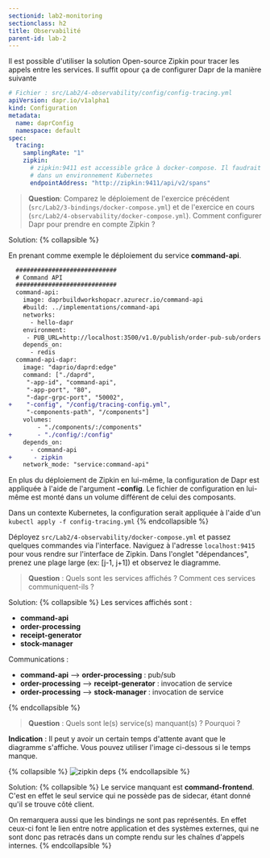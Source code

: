 ```yaml
---
sectionid: lab2-monitoring
sectionclass: h2
title: Observabilité
parent-id: lab-2
---
```


Il est possible d'utiliser la solution Open-source Zipkin pour tracer les appels entre les services. Il suffit opour ça de configurer Dapr de la manière suivante 

```yml
# Fichier : src/Lab2/4-observability/config/config-tracing.yml
apiVersion: dapr.io/v1alpha1
kind: Configuration
metadata:
  name: daprConfig
  namespace: default
spec:
  tracing:
    samplingRate: "1"
    zipkin:
      # zipkin:9411 est accessible grâce à docker-compose. Il faudrait un service dedié
      # dans un environnement Kubernetes
      endpointAddress: "http://zipkin:9411/api/v2/spans"

```

> **Question**: Comparez le déploiement de l'exercice précédent (`src/Lab2/3-bindings/docker-compose.yml`) et de l'exercice en cours (`src/Lab2/4-observability/docker-compose.yml`). Comment configurer Dapr pour prendre en compte Zipkin ?

Solution: 
{% collapsible %}

En prenant comme exemple le déploiement du service **command-api**.
```diff
  ############################
  # Command API
  ############################
  command-api:
    image: daprbuildworkshopacr.azurecr.io/command-api
    #build: ../implementations/command-api
    networks:
      - hello-dapr
    environment: 
     - PUB_URL=http://localhost:3500/v1.0/publish/order-pub-sub/orders
    depends_on:
      - redis
  command-api-dapr:
    image: "daprio/daprd:edge"
    command: ["./daprd",
     "-app-id", "command-api",
     "-app-port", "80",
     "-dapr-grpc-port", "50002",
+    "-config", "/config/tracing-config.yml",
     "-components-path", "/components"]
    volumes:
        - "./components/:/components"
+       - "./config/:/config"
    depends_on:
      - command-api
+      - zipkin
    network_mode: "service:command-api"
```

En plus du déploiement de Zipkin en lui-même, la configuration de Dapr est appliquée à l'aide de l'argument **-config**. Le fichier de configuration en lui-même est monté dans un volume différent de celui des composants.

Dans un contexte Kubernetes, la configuration serait appliquée à l'aide d'un `kubectl apply -f config-tracing.yml`
{% endcollapsible %}


Déployez `src/Lab2/4-observability/docker-compose.yml` et passez quelques commandes via l'interface. Naviguez à l'adresse `localhost:9415` pour vous rendre sur l'interface de Zipkin. Dans l'onglet "dépendances", prenez une plage large (ex:  [j-1, j+1]) et observez le diagramme.

> **Question** : Quels sont les services affichés ? Comment ces services communiquent-ils ? 

Solution: 
{% collapsible %}
Les services affichés sont :
+ **command-api**
+ **order-processing**
+ **receipt-generator**
+ **stock-manager**

Communications :
+ **command-api**      --> **order-processing**  : pub/sub
+ **order-processing** --> **receipt-generator** : invocation de service
+ **order-processing** --> **stock-manager**     : invocation de service


{% endcollapsible %}

> **Question** : Quels sont le(s) service(s) manquant(s) ? Pourquoi ?

**Indication** : Il peut y avoir un certain temps d'attente avant que le diagramme s'affiche. Vous pouvez utiliser l'image ci-dessous si le temps manque.

{% collapsible %}
![zipkin deps](/media/lab2/observability/zipkin-deps.png)
{% endcollapsible %}


Solution: 
{% collapsible %}
Le service manquant est **command-frontend**. C'est en effet le seul service qui ne possède pas de sidecar, étant donné qu'il se trouve côté client.

On remarquera aussi que les bindings ne sont pas représentés. En effet ceux-ci font le lien entre notre application et des systèmes externes, qui ne sont donc pas retracés dans un compte rendu sur les chaînes d'appels internes.
{% endcollapsible %}
